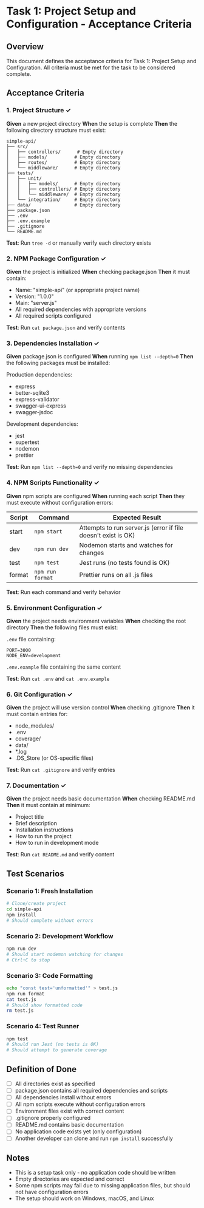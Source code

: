 # Task 1: Project Setup and Configuration - Acceptance Criteria

## Overview

This document defines the acceptance criteria for Task 1: Project Setup and Configuration. All criteria must be met for the task to be considered complete.

## Acceptance Criteria

### 1. Project Structure ✓

**Given** a new project directory
**When** the setup is complete
**Then** the following directory structure must exist:

```
simple-api/
├── src/
│   ├── controllers/      # Empty directory
│   ├── models/          # Empty directory
│   ├── routes/          # Empty directory
│   └── middleware/      # Empty directory
├── tests/
│   ├── unit/
│   │   ├── models/      # Empty directory
│   │   ├── controllers/ # Empty directory
│   │   └── middleware/  # Empty directory
│   └── integration/     # Empty directory
├── data/                # Empty directory
├── package.json
├── .env
├── .env.example
├── .gitignore
└── README.md
```

**Test**: Run `tree -d` or manually verify each directory exists

### 2. NPM Package Configuration ✓

**Given** the project is initialized
**When** checking package.json
**Then** it must contain:

- Name: "simple-api" (or appropriate project name)
- Version: "1.0.0"
- Main: "server.js"
- All required dependencies with appropriate versions
- All required scripts configured

**Test**: Run `cat package.json` and verify contents

### 3. Dependencies Installation ✓

**Given** package.json is configured
**When** running `npm list --depth=0`
**Then** the following packages must be installed:

Production dependencies:
- express
- better-sqlite3
- express-validator
- swagger-ui-express
- swagger-jsdoc

Development dependencies:
- jest
- supertest
- nodemon
- prettier

**Test**: Run `npm list --depth=0` and verify no missing dependencies

### 4. NPM Scripts Functionality ✓

**Given** npm scripts are configured
**When** running each script
**Then** they must execute without configuration errors:

| Script | Command | Expected Result |
|--------|---------|-----------------|
| start | `npm start` | Attempts to run server.js (error if file doesn't exist is OK) |
| dev | `npm run dev` | Nodemon starts and watches for changes |
| test | `npm test` | Jest runs (no tests found is OK) |
| format | `npm run format` | Prettier runs on all .js files |

**Test**: Run each command and verify behavior

### 5. Environment Configuration ✓

**Given** the project needs environment variables
**When** checking the root directory
**Then** the following files must exist:

`.env` file containing:
```
PORT=3000
NODE_ENV=development
```

`.env.example` file containing the same content

**Test**: Run `cat .env` and `cat .env.example`

### 6. Git Configuration ✓

**Given** the project will use version control
**When** checking .gitignore
**Then** it must contain entries for:

- node_modules/
- .env
- coverage/
- data/
- *.log
- .DS_Store (or OS-specific files)

**Test**: Run `cat .gitignore` and verify entries

### 7. Documentation ✓

**Given** the project needs basic documentation
**When** checking README.md
**Then** it must contain at minimum:

- Project title
- Brief description
- Installation instructions
- How to run the project
- How to run in development mode

**Test**: Run `cat README.md` and verify content

## Test Scenarios

### Scenario 1: Fresh Installation
```bash
# Clone/create project
cd simple-api
npm install
# Should complete without errors
```

### Scenario 2: Development Workflow
```bash
npm run dev
# Should start nodemon watching for changes
# Ctrl+C to stop
```

### Scenario 3: Code Formatting
```bash
echo "const test='unformatted'" > test.js
npm run format
cat test.js
# Should show formatted code
rm test.js
```

### Scenario 4: Test Runner
```bash
npm test
# Should run Jest (no tests is OK)
# Should attempt to generate coverage
```

## Definition of Done

- [ ] All directories exist as specified
- [ ] package.json contains all required dependencies and scripts
- [ ] All dependencies install without errors
- [ ] All npm scripts execute without configuration errors
- [ ] Environment files exist with correct content
- [ ] .gitignore properly configured
- [ ] README.md contains basic documentation
- [ ] No application code exists yet (only configuration)
- [ ] Another developer can clone and run `npm install` successfully

## Notes

- This is a setup task only - no application code should be written
- Empty directories are expected and correct
- Some npm scripts may fail due to missing application files, but should not have configuration errors
- The setup should work on Windows, macOS, and Linux